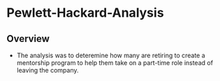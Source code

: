 # Pewlett-Hackard-Analysis

## Overview
- The analysis was to deteremine how many are retiring to create a mentorship program to help them take on a part-time role instead of leaving the company.

